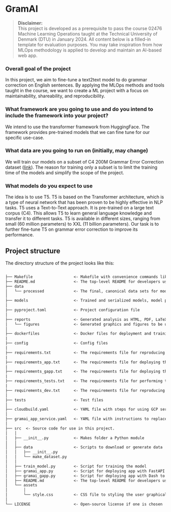 # GramAI


> **Disclaimer:**  
> This project is developed as a prerequisite to pass the course 02476 Machine Learning Operations taught at the Technical University of Denmark (DTU) in January 2024. All content below is a filled-in template for evaluation purposes. You may take inspiration from how MLOps methodology is applied to develop and maintain an AI-based web app.

### Overall goal of the project
In this project, we aim to fine-tune a text2text model to do grammar correction on English sentences. By applying the MLOps methods and tools taught in the course, we want to create a ML project with a focus on maintainability, shareability, and reproducibility.
### What framework are you going to use and do you intend to include the framework into your project?
We intend to use the transformer framework from HuggingFace. The framework provides pre-trained models that we can fine tune for our specific use-case.
### What data are you going to run on (initially, may change)
We will train our models on a subset of C4 200M Grammar Error Correction dataset ([link](https://huggingface.co/datasets/liweili/c4_200m)).
The reason for training only a subset is to limit the training time of the models and simplify the scope of the project. 
### What models do you expect to use
The idea is to use T5. T5 is based on the Transformer architecture, which is a type of neural network that has been proven to be highly effective in NLP tasks. T5 uses a Text-to-Text approach. It is pre-trained on a large text corpus (C4). This allows T5 to learn general language knowledge and transfer it to different tasks. T5 is available in different sizes, ranging from small (60 million parameters) to XXL (11 billion parameters). Our task is to further fine-tune T5 on grammar error correction to improve its performance. 


## Project structure

The directory structure of the project looks like this:

```txt

├── Makefile                  <- Makefile with convenience commands like `make data` or `make train`
├── README.md                 <- The top-level README for developers using this project.
├── data
│   └── processed             <- The final, canonical data sets for modeling.
│
├── models                    <- Trained and serialized models, model predictions, or model summaries
│
├── pyproject.toml            <- Project configuration file
│
├── reports                   <- Generated analysis as HTML, PDF, LaTeX, etc.
│   └── figures               <- Generated graphics and figures to be used in reporting
│
├── dockerfiles               <- Docker files for deployment and training
|
├── config                    <- Config files
|
├── requirements.txt          <- The requirements file for reproducing the analysis environment
|
├── requirements_app.txt      <- The requirements file for deploying the FastAPI based app
|
├── requirements_gapp.txt     <- The requirements file for deploying the graphical based app
|
├── requirements_tests.txt    <- The requirements file for performing tests
|
├── requirements_dev.txt      <- The requirements file for reproducing the analysis environment
│
├── tests                     <- Test files
│
├── cloudbuild.yaml           <- YAML file with steps for using GCP services
│
├── gramai_app_service.yaml   <- YAML file with instructions to replace a service
│
├── src  <- Source code for use in this project.
│   │
│   ├── __init__.py           <- Makes folder a Python module
│   │
│   ├── data                  <- Scripts to download or generate data
│   │   ├── __init__.py
│   │   └── make_dataset.py
│   │
│   ├── train_model.py        <- Script for training the model
│   ├── gramai_app.py         <- Script for deploying app with FastAPI
│   ├── gramai_gapp.py        <- Script for deploying app with Dash to produce a graphical interface for users
│   ├── README.md             <- The top-level README for developers using this project.
│   └── assets
│       │
│       └── style.css         <- CSS file to styling the user graphical app
│
└── LICENSE                   <- Open-source license if one is chosen
```
